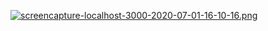 [![screencapture-localhost-3000-2020-07-01-16-10-16.png](https://i.postimg.cc/fbxpP9Xp/screencapture-localhost-3000-2020-07-01-16-10-16.png)](https://postimg.cc/7CZKGbKn)
